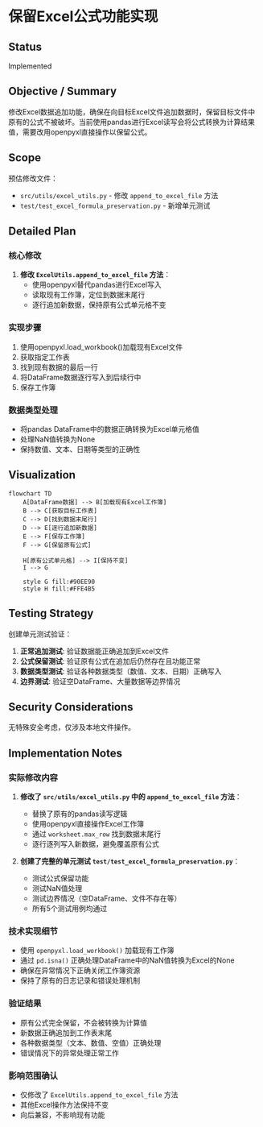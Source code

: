 # 保留Excel公式功能实现

## Status
Implemented

## Objective / Summary
修改Excel数据追加功能，确保在向目标Excel文件追加数据时，保留目标文件中原有的公式不被破坏。当前使用pandas进行Excel读写会将公式转换为计算结果值，需要改用openpyxl直接操作以保留公式。

## Scope
预估修改文件：
- `src/utils/excel_utils.py` - 修改 `append_to_excel_file` 方法
- `test/test_excel_formula_preservation.py` - 新增单元测试

## Detailed Plan

### 核心修改
1. **修改 `ExcelUtils.append_to_excel_file` 方法**：
   - 使用openpyxl替代pandas进行Excel写入
   - 读取现有工作簿，定位到数据末尾行
   - 逐行追加新数据，保持原有公式单元格不变

### 实现步骤
1. 使用openpyxl.load_workbook()加载现有Excel文件
2. 获取指定工作表
3. 找到现有数据的最后一行
4. 将DataFrame数据逐行写入到后续行中
5. 保存工作簿

### 数据类型处理
- 将pandas DataFrame中的数据正确转换为Excel单元格值
- 处理NaN值转换为None
- 保持数值、文本、日期等类型的正确性

## Visualization

```mermaid
flowchart TD
    A[DataFrame数据] --> B[加载现有Excel工作簿]
    B --> C[获取目标工作表]
    C --> D[找到数据末尾行]
    D --> E[逐行追加新数据]
    E --> F[保存工作簿]
    F --> G[保留原有公式]
    
    H[原有公式单元格] --> I[保持不变]
    I --> G
    
    style G fill:#90EE90
    style H fill:#FFE4B5
```

## Testing Strategy
创建单元测试验证：
1. **正常追加测试**: 验证数据能正确追加到Excel文件
2. **公式保留测试**: 验证原有公式在追加后仍然存在且功能正常
3. **数据类型测试**: 验证各种数据类型（数值、文本、日期）正确写入
4. **边界测试**: 验证空DataFrame、大量数据等边界情况

## Security Considerations
无特殊安全考虑，仅涉及本地文件操作。

## Implementation Notes

### 实际修改内容
1. **修改了 `src/utils/excel_utils.py` 中的 `append_to_excel_file` 方法**：
   - 替换了原有的pandas读写逻辑
   - 使用openpyxl直接操作Excel工作簿
   - 通过 `worksheet.max_row` 找到数据末尾行
   - 逐行逐列写入新数据，避免覆盖原有公式

2. **创建了完整的单元测试 `test/test_excel_formula_preservation.py`**：
   - 测试公式保留功能
   - 测试NaN值处理
   - 测试边界情况（空DataFrame、文件不存在等）
   - 所有5个测试用例均通过

### 技术实现细节
- 使用 `openpyxl.load_workbook()` 加载现有工作簿
- 通过 `pd.isna()` 正确处理DataFrame中的NaN值转换为Excel的None
- 确保在异常情况下正确关闭工作簿资源
- 保持了原有的日志记录和错误处理机制

### 验证结果
- 原有公式完全保留，不会被转换为计算值
- 新数据正确追加到工作表末尾
- 各种数据类型（文本、数值、空值）正确处理
- 错误情况下的异常处理正常工作

### 影响范围确认
- 仅修改了 `ExcelUtils.append_to_excel_file` 方法
- 其他Excel操作方法保持不变
- 向后兼容，不影响现有功能